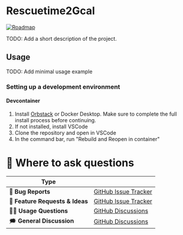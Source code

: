 # Rescuetime2Gcal


[![Roadmap](https://img.shields.io/badge/Board-Roadmap-green)][roadmap]

[dev container]: https://vscode.dev/redirect?url=vscode://ms-vscode-remote.remote-containers/cloneInVolume?url=https://github.com//Rescuetime2Gcal/
[pypi status]: https://pypi.org/project/Rescuetime2Gcal/
[documentation]: https://.github.io/Rescuetime2Gcal/
[roadmap]: https://github.com/users//projects/


<!-- start short-description -->

TODO: Add a short description of the project.

<!-- end short-description -->

## Usage

TODO: Add minimal usage example

### Setting up a development environment
#### Devcontainer
1. Install [Orbstack](https://orbstack.dev/) or Docker Desktop. Make sure to complete the full install process before continuing.
1. If not installed, install VSCode
1. Clone the repository and open in VSCode
1. In the command bar, run "Rebuild and Reopen in container"

# 💬 Where to ask questions

| Type                           |                        |
| ------------------------------ | ---------------------- |
| 🚨 **Bug Reports**              | [GitHub Issue Tracker] |
| 🎁 **Feature Requests & Ideas** | [GitHub Issue Tracker] |
| 👩‍💻 **Usage Questions**          | [GitHub Discussions]   |
| 🗯 **General Discussion**       | [GitHub Discussions]   |

[github issue tracker]: https://github.com//rescuetime2gcal/issues
[github discussions]: https://github.com//rescuetime2gcal/discussions


